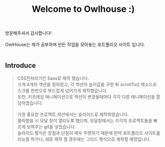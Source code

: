 <h1 align="center">Welcome to Owlhouse :)</h1><br>

방문해주셔서 감사합니다!<br><br>
OwlHouse는 제가 공부하며 만든 작업을 모아놓는 포트폴리오 사이트 입니다.<br><br>

## Introduce<br>

>CSS전처리기인 Sass로 제작 했습니다.<br>
>크게 4개의 섹션을 정하였고, 각 섹션의 높이값을 구한 뒤 scrollTo() 메소드로 스크롤 한번으로 부드럽게 넘어가게 제작했습니다.<br>
>또한, 키프레임 애니메이션으로 섹션이 변경될때마다 각각 다른 애니메이션을 할당하였습니다.<br><br>
>가장 중요한 프로젝트 섹션에서는 슬라이드로 제작하였습니다.<br>
>클릭했을 시 모달 창이 열리도록 했으며, 모달창에서는 각각의 프로젝트들을 빠르게 보여주는 gif을 넣었습니다. <br>
>슬라이드 형식은 장점과 단점이 매우 뚜렷하기 때문에 만약 포트폴리오 사이트를 리뉴얼 하거나, 새로 제작 할 경우에는 그리드 형식으로 제작할 예정입니다. <br>
